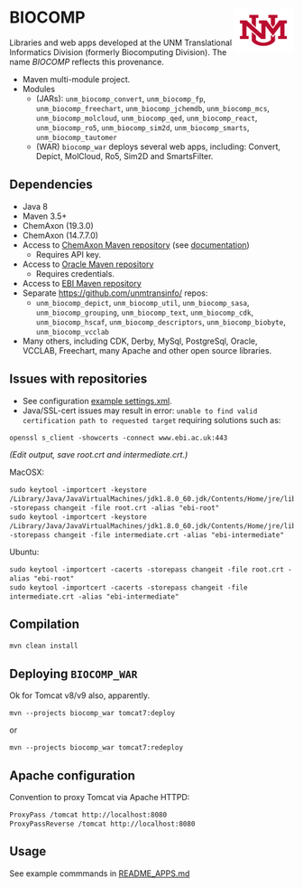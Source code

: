 # BIOCOMP <img align="right" src="/doc/images/unm_new.png" height="80">

Libraries and web apps developed at the UNM Translational Informatics Division
(formerly Biocomputing Division). The name _BIOCOMP_ reflects this provenance.

* Maven multi-module project.
* Modules
  * (JARs): `unm_biocomp_convert`, `unm_biocomp_fp`, `unm_biocomp_freechart`,
`unm_biocomp_jchemdb`, `unm_biocomp_mcs`, `unm_biocomp_molcloud`,
`unm_biocomp_qed`, `unm_biocomp_react`, `unm_biocomp_ro5`, `unm_biocomp_sim2d`,
`unm_biocomp_smarts`, `unm_biocomp_tautomer`
  * (WAR) `biocomp_war` deploys several web apps, including: Convert, Depict, MolCloud,
Ro5, Sim2D and SmartsFilter.

## Dependencies

* Java 8
* Maven 3.5+
* ChemAxon (19.3.0)
* ChemAxon (14.7.7.0)
* Access to [ChemAxon Maven repository](https://hub.chemaxon.com)
(see [documentation](https://docs.chemaxon.com/display/docs/Public+Repository))
  * Requires API key.
* Access to [Oracle Maven repository](https://https://maven.oracle.com)
  * Requires credentials.
* Access to [EBI Maven repository](http://www.ebi.ac.uk/intact/maven/nexus/content/repositories/ebi-repo/)
* Separate <https://github.com/unmtransinfo/> repos:
  * `unm_biocomp_depict`, `unm_biocomp_util`, `unm_biocomp_sasa`, `unm_biocomp_grouping`, `unm_biocomp_text`, `unm_biocomp_cdk`, `unm_biocomp_hscaf`, `unm_biocomp_descriptors`,
`unm_biocomp_biobyte`, `unm_biocomp_vcclab`
* Many others, including CDK, Derby, MySql, PostgreSql, Oracle, VCCLAB, Freechart,
many Apache and other open source libraries.

## Issues with repositories

* See configuration [example settings.xml](doc/settings.xml).
* Java/SSL-cert issues may result in error: `unable to find valid
certification path to requested target` requiring solutions such as:

```
openssl s_client -showcerts -connect www.ebi.ac.uk:443
```
_(Edit output, save root.crt and intermediate.crt.)_

MacOSX:
```
sudo keytool -importcert -keystore /Library/Java/JavaVirtualMachines/jdk1.8.0_60.jdk/Contents/Home/jre/lib/security/cacerts -storepass changeit -file root.crt -alias "ebi-root"
sudo keytool -importcert -keystore /Library/Java/JavaVirtualMachines/jdk1.8.0_60.jdk/Contents/Home/jre/lib/security/cacerts -storepass changeit -file intermediate.crt -alias "ebi-intermediate"
```

Ubuntu:
```
sudo keytool -importcert -cacerts -storepass changeit -file root.crt -alias "ebi-root"
sudo keytool -importcert -cacerts -storepass changeit -file intermediate.crt -alias "ebi-intermediate"
```

## Compilation

```
mvn clean install
```

## Deploying `BIOCOMP_WAR`

Ok for Tomcat v8/v9 also, apparently.

```
mvn --projects biocomp_war tomcat7:deploy
```

or

```
mvn --projects biocomp_war tomcat7:redeploy
```

## Apache configuration

Convention to proxy Tomcat via Apache HTTPD:

```
ProxyPass /tomcat http://localhost:8080
ProxyPassReverse /tomcat http://localhost:8080
```

## Usage

See example commmands in [README_APPS.md](doc/README_APPS.md)
